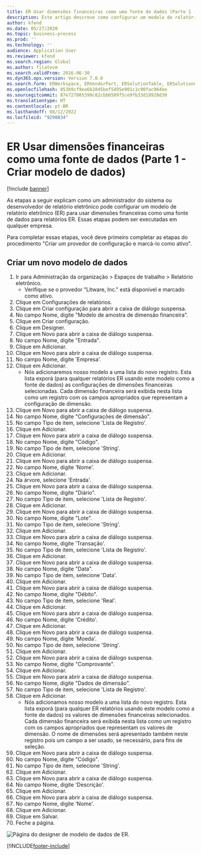 ```yaml
---
title: ER Usar dimensões financeiras como uma fonte de dados (Parte 1 - Criar modelo de dados)
description: Este artigo descreve como configurar um modelo de relatório eletrônico (ER) para usar dimensões financeiras como uma fonte de dados para relatórios ER. (Parte 1)
author: kfend
ms.date: 05/27/2020
ms.topic: business-process
ms.prod: ''
ms.technology: ''
audience: Application User
ms.reviewer: kfend
ms.search.region: Global
ms.author: filatovm
ms.search.validFrom: 2016-06-30
ms.dyn365.ops.version: Version 7.0.0
ms.search.form: ERWorkspace, ERVendorPart, ERSolutionTable, ERSolutionCreateDropDialog, ERDataModelDesigner, ERDataModelContentsItemCreationDialog
ms.openlocfilehash: 053b9cf9ea6b2845bef5d95e901c1c90fac964be
ms.sourcegitcommit: 87e727005399c82cbb6509f5ce9fb33d18928d30
ms.translationtype: HT
ms.contentlocale: pt-BR
ms.lasthandoff: 08/12/2022
ms.locfileid: "9290834"
---
```

# <a name="er-use-financial-dimensions-as-a-data-source-part-1---design-data-model"></a>ER Usar dimensões financeiras como uma fonte de dados (Parte 1 - Criar modelo de dados)

[!include [banner](../../includes/banner.md)]

As etapas a seguir explicam como um administrador do sistema ou desenvolvedor de relatório eletrônico pode configurar um modelo de relatório eletrônico (ER) para usar dimensões financeiras como uma fonte de dados para relatórios ER. Essas etapas podem ser executadas em qualquer empresa.

Para completar essas etapas, você deve primeiro completar as etapas do procedimento "Criar um provedor de configuração e marcá-lo como ativo".


## <a name="create-a-new-data-model"></a>Criar um novo modelo de dados
1. Ir para Administração da organização > Espaços de trabalho > Relatório eletrônico.
    * Verifique se o provedor "Litware, Inc." está disponível e marcado como ativo.  
2. Clique em Configurações de relatórios.
3. Clique em Criar configuração para abrir a caixa de diálogo suspensa.
4. No campo Nome, digite "Modelo de amostra de dimensão financeira".
5. Clique em Criar configuração.
6. Clique em Designer.
7. Clique em Novo para abrir a caixa de diálogo suspensa.
8. No campo Nome, digite "Entrada".
9. Clique em Adicionar.
10. Clique em Novo para abrir a caixa de diálogo suspensa.
11. No campo Nome, digite 'Empresa'.
12. Clique em Adicionar.
    * Nós adicionaremos nosso modelo a uma lista do novo registro. Esta lista exporá (para qualquer relatórios ER usando este modelo como a fonte de dados) as configurações de dimensões financeiras selecionadas. Cada dimensão financeira será exibida nesta lista como um registro com os campos apropriados que representam a configuração de dimensão.  
13. Clique em Novo para abrir a caixa de diálogo suspensa.
14. No campo Nome, digite "Configurações de dimensão".
15. No campo Tipo de item, selecione 'Lista de Registro'.
16. Clique em Adicionar.
17. Clique em Novo para abrir a caixa de diálogo suspensa.
18. No campo Nome, digite "Código".
19. No campo Tipo de item, selecione 'String'.
20. Clique em Adicionar.
21. Clique em Novo para abrir a caixa de diálogo suspensa.
22. No campo Nome, digite 'Nome'.
23. Clique em Adicionar.
24. Na árvore, selecione 'Entrada'.
25. Clique em Novo para abrir a caixa de diálogo suspensa.
26. No campo Nome, digite "Diário".
27. No campo Tipo de item, selecione 'Lista de Registro'.
28. Clique em Adicionar.
29. Clique em Novo para abrir a caixa de diálogo suspensa.
30. No campo Nome, digite "Lote".
31. No campo Tipo de item, selecione 'String'.
32. Clique em Adicionar.
33. Clique em Novo para abrir a caixa de diálogo suspensa.
34. No campo Nome, digite 'Transação'.
35. No campo Tipo de item, selecione 'Lista de Registro'.
36. Clique em Adicionar.
37. Clique em Novo para abrir a caixa de diálogo suspensa.
38. No campo Nome, digite "Data".
39. No campo Tipo de item, selecione 'Data'.
40. Clique em Adicionar.
41. Clique em Novo para abrir a caixa de diálogo suspensa.
42. No campo Nome, digite "Débito".
43. No campo Tipo de item, selecione 'Real'.
44. Clique em Adicionar.
45. Clique em Novo para abrir a caixa de diálogo suspensa.
46. No campo Nome, digite 'Crédito'.
47. Clique em Adicionar.
48. Clique em Novo para abrir a caixa de diálogo suspensa.
49. No campo Nome, digite 'Moeda'.
50. No campo Tipo de item, selecione 'String'.
51. Clique em Adicionar.
52. Clique em Novo para abrir a caixa de diálogo suspensa.
53. No campo Nome, digite "Comprovante".
54. Clique em Adicionar.
55. Clique em Novo para abrir a caixa de diálogo suspensa.
56. No campo Nome, digite "Dados de dimensão".
57. No campo Tipo de item, selecione 'Lista de Registro'.
58. Clique em Adicionar.
    * Nós adicionamos nosso modelo a uma lista do novo registro. Esta lista exporá (para qualquer ER relatórios usando este modelo como a fonte de dados) os valores de dimensões financeiras selecionados. Cada dimensão financeira será exibida nesta lista como um registro com os campos apropriados que representam os valores de dimensão. O nome de dimensões será apresentado também neste registro pois um campo a ser usado, se necessário, para fins de seleção.  
59. Clique em Novo para abrir a caixa de diálogo suspensa.
60. No campo Nome, digite "Código".
61. No campo Tipo de item, selecione 'String'.
62. Clique em Adicionar.
63. Clique em Novo para abrir a caixa de diálogo suspensa.
64. No campo Nome, digite 'Descrição'.
65. Clique em Adicionar.
66. Clique em Novo para abrir a caixa de diálogo suspensa.
67. No campo Nome, digite 'Nome'.
68. Clique em Adicionar.
69. Clique em Salvar.
70. Feche a página.

![Página do designer de modelo de dados de ER.](../media/er-financial-dimensions-guides-data-model.png)



[!INCLUDE[footer-include](../../../../includes/footer-banner.md)]

